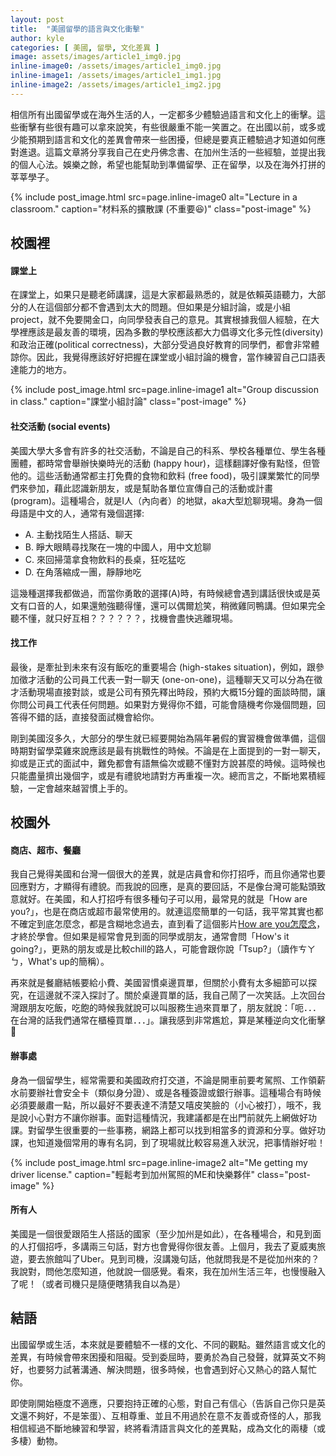 ```yaml
---
layout: post
title:  "美國留學的語言與文化衝擊"
author: kyle
categories: [ 美國, 留學, 文化差異 ]
image: assets/images/article1_img0.jpg
inline-image0: /assets/images/article1_img0.jpg
inline-image1: /assets/images/article1_img1.jpg
inline-image2: /assets/images/article1_img2.jpg
---
```


相信所有出國留學或在海外生活的人，一定都多少體驗過語言和文化上的衝擊。這些衝擊有些很有趣可以拿來說笑，有些很嚴重不能一笑置之。在出國以前，或多或少能預期到語言和文化的差異會帶來一些困擾，但總是要真正體驗過才知道如何應對進退。這篇文章將分享我自己在史丹佛念書、在加州生活的一些經驗，並提出我的個人心法。娛樂之餘，希望也能幫助到準備留學、正在留學，以及在海外打拼的莘莘學子。

{% include post_image.html src=page.inline-image0 alt="Lecture in a classroom." caption="材料系的擴散課 (不重要😆)" class="post-image" %}

## 校園裡
#### 課堂上
在課堂上，如果只是聽老師講課，這是大家都最熟悉的，就是依賴英語聽力，大部分的人在這個部分都不會遇到太大的問題。但如果是分組討論，或是小組project，就不免要開金口，向同學發表自己的意見。其實根據我個人經驗，在大學裡應該是最友善的環境，因為多數的學校應該都大力倡導文化多元性(diversity)和政治正確(political correctness)，大部分受過良好教育的同學們，都會非常體諒你。因此，我覺得應該好好把握在課堂或小組討論的機會，當作練習自己口語表達能力的地方。

{% include post_image.html src=page.inline-image1 alt="Group discussion in class." caption="課堂小組討論" class="post-image" %}

#### 社交活動 (social events)
美國大學大多會有許多的社交活動，不論是自己的科系、學校各種單位、學生各種團體，都時常會舉辦快樂時光的活動 (happy hour)，這樣翻譯好像有點怪，但管他的。這些活動通常都主打免費的食物和飲料 (free food)，吸引課業繁忙的同學們來參加，藉此認識新朋友，或是幫助各單位宣傳自己的活動或計畫 (program)。這種場合，就是I人（內向者）的地獄，aka大型尬聊現場。身為一個母語是中文的人，通常有幾個選擇:

+ A. 主動找陌生人搭話、聊天
+ B. 睜大眼睛尋找聚在一塊的中國人，用中文尬聊
+ C. 來回掃蕩拿食物飲料的長桌，狂吃猛吃
+ D. 在角落縮成一團，靜靜地吃

這幾種選擇我都做過，而當你勇敢的選擇(A)時，有時候總會遇到講話很快或是英文有口音的人，如果還勉強聽得懂，還可以偶爾尬笑，稍微雞同鴨講。但如果完全聽不懂，就只好互相？？？？？？，找機會盡快逃離現場。

#### 找工作
最後，是牽扯到未來有沒有飯吃的重要場合 (high-stakes situation)，例如，跟參加徵才活動的公司員工代表一對一聊天 (one-on-one)，這種聊天又可以分為在徵才活動現場直接對談，或是公司有預先釋出時段，預約大概15分鐘的面談時間，讓你問公司員工代表任何問題。如果對方覺得你不錯，可能會隨機考你幾個問題，回答得不錯的話，直接發面試機會給你。

剛到美國沒多久，大部分的學生就已經要開始為隔年暑假的實習機會做準備，這個時期對留學菜雞來說應該是最有挑戰性的時候。不論是在上面提到的一對一聊天，抑或是正式的面試中，難免都會有語無倫次或聽不懂對方說甚麼的時候。這時候也只能盡量擠出幾個字，或是有禮貌地請對方再重複一次。總而言之，不斷地累積經驗，一定會越來越習慣上手的。

## 校園外
#### 商店、超市、餐廳
我自己覺得美國和台灣一個很大的差異，就是店員會和你打招呼，而且你通常也要回應對方，才顯得有禮貌。而我說的回應，是真的要回話，不是像台灣可能點頭致意就好。在美國，和人打招呼有很多種句子可以用，最常見的就是「How are you?」，也是在商店或超市最常使用的。就連這麼簡單的一句話，我平常其實也都不確定到底怎麼念，都是含糊地念過去，直到看了這個影片[How are you怎麼念](https://www.youtube.com/watch?v=fWB8Dbel4i8)，才終於學會。但如果是經常會見到面的同學或朋友，通常會問「How's it going?」，更熟的朋友或是比較chill的路人，可能會跟你說「Tsup?」（讀作ㄘㄚㄅ，What's up的簡稱）。

再來就是餐廳結帳要給小費、美國習慣桌邊買單，但關於小費有太多細節可以探究，在這邊就不深入探討了。關於桌邊買單的話，我自己鬧了一次笑話。上次回台灣跟朋友吃飯，吃飽的時候我就說可以叫服務生過來買單了，朋友就說：「呃．．．在台灣的話我們通常在櫃檯買單．．．」。讓我感到非常尷尬，算是某種逆向文化衝擊 🙂

#### 辦事處
身為一個留學生，經常需要和美國政府打交道，不論是開車前要考駕照、工作領薪水前要辦社會安全卡（類似身分證）、或是各種簽證或銀行辦事。這種場合有時候必須要嚴肅一點，所以最好不要表達不清楚又嘻皮笑臉的（小心被打），哦不，我是說小心對方不讓你辦事。面對這種情況，我建議都是在出門前就先上網做好功課。對留學生很重要的一些事務，網路上都可以找到相當多的資源和分享。做好功課，也知道幾個常用的專有名詞，到了現場就比較容易進入狀況，把事情辦好啦！

{% include post_image.html src=page.inline-image2 alt="Me getting my driver license." caption="輕鬆考到加州駕照的ME和快樂夥伴" class="post-image" %}

#### 所有人
美國是一個很愛跟陌生人搭話的國家（至少加州是如此），在各種場合，和見到面的人打個招呼，多講兩三句話，對方也會覺得你很友善。上個月，我去了夏威夷旅遊，要去旅館叫了Uber。見到司機，沒講幾句話，他就問我是不是從加州來的？我說對，問他怎麼知道，他就說一個感覺。看來，我在加州生活三年，也慢慢融入了呢！（或者司機只是隨便瞎猜我自以為是）

## 結語
出國留學或生活，本來就是要體驗不一樣的文化、不同的觀點。雖然語言或文化的差異，有時候會帶來困擾和阻礙。受到委屈時，要勇於為自己發聲，就算英文不夠好，也要努力試著溝通、解決問題，很多時候，也會遇到好心又熱心的路人幫忙你。

即使剛開始極度不適應，只要抱持正確的心態，對自己有信心（告訴自己你只是英文還不夠好，不是笨蛋）、互相尊重、並且不用過於在意不友善或奇怪的人，那我相信經過不斷地練習和學習，終將看清語言與文化的差異點，成為文化的兩棲（或多棲）動物。

